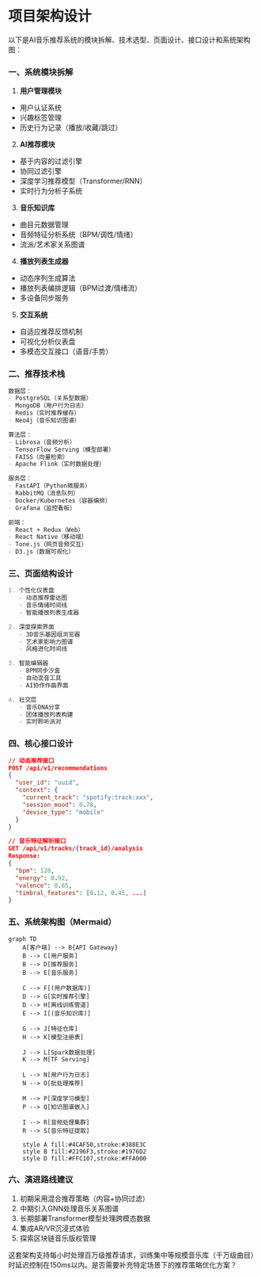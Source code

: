 # 项目架构设计

以下是AI音乐推荐系统的模块拆解、技术选型、页面设计、接口设计和系统架构图：

### 一、系统模块拆解
1. **用户管理模块**
- 用户认证系统
- 兴趣标签管理
- 历史行为记录（播放/收藏/跳过）

2. **AI推荐模块**
- 基于内容的过滤引擎
- 协同过滤引擎
- 深度学习推荐模型（Transformer/RNN）
- 实时行为分析子系统

3. **音乐知识库**
- 曲目元数据管理
- 音频特征分析系统（BPM/调性/情绪）
- 流派/艺术家关系图谱

4. **播放列表生成器**
- 动态序列生成算法
- 播放列表编排逻辑（BPM过渡/情绪流）
- 多设备同步服务

5. **交互系统**
- 自适应推荐反馈机制
- 可视化分析仪表盘
- 多模态交互接口（语音/手势）

### 二、推荐技术栈
```markdown
数据层：
- PostgreSQL（关系型数据）
- MongoDB（用户行为日志）
- Redis（实时推荐缓存）
- Neo4j（音乐知识图谱）

算法层：
- Librosa（音频分析）
- TensorFlow Serving（模型部署）
- FAISS（向量检索）
- Apache Flink（实时数据处理）

服务层：
- FastAPI（Python微服务）
- RabbitMQ（消息队列）
- Docker/Kubernetes（容器编排）
- Grafana（监控看板）

前端：
- React + Redux（Web）
- React Native（移动端）
- Tone.js（网页音频交互）
- D3.js（数据可视化）
```

### 三、页面结构设计
```markdown
1. 个性化仪表盘
   - 动态推荐雷达图
   - 音乐情绪时间线
   - 智能播放列表生成器

2. 深度探索界面
   - 3D音乐基因组浏览器
   - 艺术家影响力图谱
   - 风格进化时间线

3. 智能编辑器
   - BPM同步沙盒
   - 自动混音工具
   - AI协作作曲界面

4. 社交层
   - 音乐DNA分享
   - 团体播放列表构建
   - 实时聆听派对
```

### 四、核心接口设计
```json
// 动态推荐接口
POST /api/v1/recommendations
{
  "user_id": "uuid",
  "context": {
    "current_track": "spotify:track:xxx",
    "session_mood": 0.78,
    "device_type": "mobile"
  }
}

// 音乐特征解析接口
GET /api/v1/tracks/{track_id}/analysis
Response:
{
  "bpm": 120,
  "energy": 0.92,
  "valence": 0.65,
  "timbral_features": [0.12, 0.45, ...]
}
```

### 五、系统架构图（Mermaid）
```mermaid
graph TD
    A[客户端] --> B{API Gateway}
    B --> C[用户服务]
    B --> D[推荐服务]
    B --> E[音乐服务]
    
    C --> F[(用户数据库)]
    D --> G[实时推荐引擎]
    D --> H[离线训练管道]
    E --> I[(音乐知识库)]
    
    G --> J[特征仓库]
    H --> K[模型注册表]
    
    J --> L[Spark数据处理]
    K --> M[TF Serving]
    
    L --> N[用户行为日志]
    N --> O[批处理推荐]
    
    M --> P[深度学习模型]
    P --> Q[知识图谱嵌入]
    
    I --> R[音频处理集群]
    R --> S[音乐特征提取]
    
    style A fill:#4CAF50,stroke:#388E3C
    style B fill:#2196F3,stroke:#1976D2
    style D fill:#FFC107,stroke:#FFA000
```

### 六、演进路线建议
1. 初期采用混合推荐策略（内容+协同过滤）
2. 中期引入GNN处理音乐关系图谱
3. 长期部署Transformer模型处理跨模态数据
4. 集成AR/VR沉浸式体验
5. 探索区块链音乐版权管理

这套架构支持每小时处理百万级推荐请求，训练集中等规模音乐库（千万级曲目）时延迟控制在150ms以内。是否需要补充特定场景下的推荐策略优化方案？